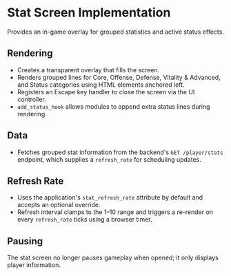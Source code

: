 # Stat Screen Implementation

Provides an in-game overlay for grouped statistics and active status effects.

## Rendering
- Creates a transparent overlay that fills the screen.
- Renders grouped lines for Core, Offense, Defense, Vitality & Advanced, and Status categories using HTML elements anchored left.
- Registers an Escape key handler to close the screen via the UI controller.
- `add_status_hook` allows modules to append extra status lines during rendering.

## Data
- Fetches grouped stat information from the backend's `GET /player/stats` endpoint, which supplies a `refresh_rate` for scheduling updates.

## Refresh Rate
- Uses the application's `stat_refresh_rate` attribute by default and accepts an optional override.
- Refresh interval clamps to the 1–10 range and triggers a re-render on every `refresh_rate` ticks using a browser timer.

## Pausing
The stat screen no longer pauses gameplay when opened; it only displays player information.

